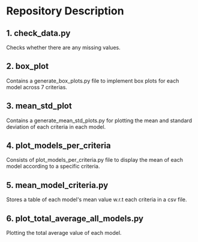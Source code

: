 # Repository Description

## 1. check_data.py
Checks whether there are any missing values.

## 2. box_plot
Contains a generate_box_plots.py file to implement box plots for each model across 7 criterias.

## 3. mean_std_plot
Contains a generate_mean_std_plots.py for plotting the mean and standard deviation of each criteria in each model.

## 4. plot_models_per_criteria
Consists of plot_models_per_criteria.py file to display the mean of each model according to a specific criteria.

## 5. mean_model_criteria.py
Stores a table of each model's mean value w.r.t each criteria in a csv file.

## 6. plot_total_average_all_models.py
Plotting the total average value of each model.